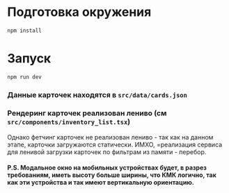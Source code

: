 # Подготовка окружения

```bash
npm install
```

# Запуск
```bash
npm run dev
```

### Данные карточек находятся в `src/data/cards.json`

### Рендеринг карточек реализован лениво (см `src/components/inventory_list.tsx`)

Однако фетчинг карточек не реализован лениво - так как на данном этапе, карточки загружаются статически. ИМХО, =реализация сервиса для ленивой загрузки карточек по фильтрам из памяти - перебор.

#### P.S. Модальное окно на мобильных устройствах будет, в разрез требованиям, иметь высоту больше ширины, что КМК логично, так как эти устройства и так имеют вертикальную ориентацию.
